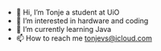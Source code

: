 - 👋 Hi, I’m Tonje a student at UiO
- 👀 I’m interested in hardware and coding
- 🌱 I’m currently learning Java
- 📫 How to reach me tonjevs@icloud.com

<!---
tonjevs/tonjevs is a ✨ special ✨ repository because its `README.md` (this file) appears on your GitHub profile.
You can click the Preview link to take a look at your changes.
--->
